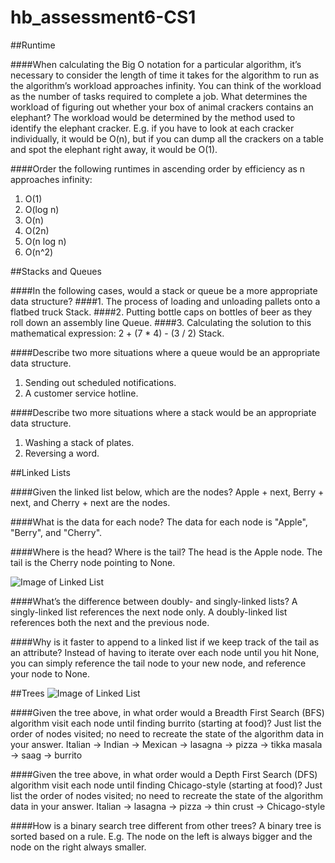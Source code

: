 # hb_assessment6-CS1

##Runtime

####When calculating the Big O notation for a particular algorithm, it’s necessary to consider the length of time it takes for the algorithm to run as the algorithm’s workload approaches infinity. You can think of the workload as the number of tasks required to complete a job. What determines the workload of figuring out whether your box of animal crackers contains an elephant?
The workload would be determined by the method used to identify the elephant cracker. E.g. if you have to look at each cracker individually, it would be O(n), but if you can dump all the crackers on a table and spot the elephant right away, it would be O(1).

####Order the following runtimes in ascending order by efficiency as n approaches infinity:
1. O(1)
2. O(log n)
3. O(n)
4. O(2n)
5. O(n log n)
6. O(n^2)



##Stacks and Queues

####In the following cases, would a stack or queue be a more appropriate data structure?
####1. The process of loading and unloading pallets onto a flatbed truck
Stack.
####2. Putting bottle caps on bottles of beer as they roll down an assembly line
Queue.
####3. Calculating the solution to this mathematical expression: 2 + (7 * 4) - (3 / 2)
Stack.

####Describe two more situations where a queue would be an appropriate data structure.
1. Sending out scheduled notifications.
2. A customer service hotline.

####Describe two more situations where a stack would be an appropriate data structure.
1. Washing a stack of plates.
2. Reversing a word.

##Linked Lists

####Given the linked list below, which are the nodes?
Apple + next, Berry + next, and Cherry + next are the nodes.

####What is the data for each node? 
The data for each node is "Apple", "Berry", and "Cherry".

####Where is the head? Where is the tail? 
The head is the Apple node. The tail is the Cherry node pointing to None.

![Image of Linked List](http://fellowship.hackbrightacademy.com/materials/skills/cs-data-struct-1/_images/graphviz-9d1bfe45f44c3720814826a4b6a956a85f2802e6.svg)

####What’s the difference between doubly- and singly-linked lists?
A singly-linked list references the next node only.
A doubly-linked list references both the next and the previous node.

####Why is it faster to append to a linked list if we keep track of the tail as an attribute?
Instead of having to iterate over each node until you hit None, you can simply reference the tail node to your new node, and reference your node to None.

##Trees
![Image of Linked List](http://fellowship.hackbrightacademy.com/materials/skills/cs-data-struct-1/_images/graphviz-e013ff86fe5c8eeebf4b3b0ae8bf151ce3262e54.svg)

####Given the tree above, in what order would a Breadth First Search (BFS) algorithm visit each node until finding burrito (starting at food)? Just list the order of nodes visited; no need to recreate the state of the algorithm data in your answer.
Italian -> Indian -> Mexican -> lasagna -> pizza -> tikka masala -> saag -> burrito

####Given the tree above, in what order would a Depth First Search (DFS) algorithm visit each node until finding Chicago-style (starting at food)? Just list the order of nodes visited; no need to recreate the state of the algorithm data in your answer.
Italian -> lasagna -> pizza -> thin crust -> Chicago-style

####How is a binary search tree different from other trees?
A binary tree is sorted based on a rule. E.g. The node on the left is always bigger and the node on the right always smaller. 
